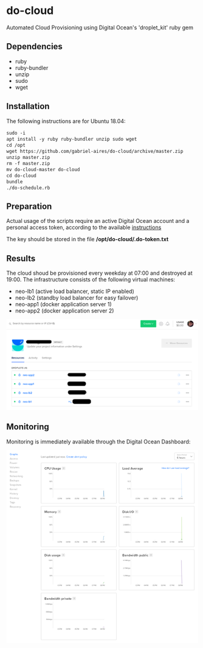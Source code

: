 # do-cloud
Automated Cloud Provisioning using Digital Ocean's 'droplet_kit' ruby gem

## Dependencies

* ruby
* ruby-bundler
* unzip
* sudo
* wget

## Installation
The following instructions are for Ubuntu 18.04:

```
sudo -i
apt install -y ruby ruby-bundler unzip sudo wget
cd /opt
wget https://github.com/gabriel-aires/do-cloud/archive/master.zip
unzip master.zip
rm -f master.zip
mv do-cloud-master do-cloud
cd do-cloud
bundle
./do-schedule.rb
```

## Preparation
Actual usage of the scripts require an active Digital Ocean account and a personal access token, according to the available [instructions](https://www.digitalocean.com/docs/api/create-personal-access-token/)

The key should be stored in the file **/opt/do-cloud/.do-token.txt**

## Results
The cloud shoud be provisioned every weekday at 07:00 and destroyed at 19:00. The infrastructure consists of the following virtual machines:

* neo-lb1 (active load balancer, static IP enabled)
* neo-lb2 (standby load balancer for easy failover)
* neo-app1 (docker application server 1)
* neo-app2 (docker application server 2)

![Cloud Overview](https://raw.githubusercontent.com/gabriel-aires/do-cloud/master/docs/cloud-overview.png)

## Monitoring

Monitoring is immediately available through the Digital Ocean Dashboard:

![Host Monitoring](https://raw.githubusercontent.com/gabriel-aires/do-cloud/master/docs/host-monitoring.png)
